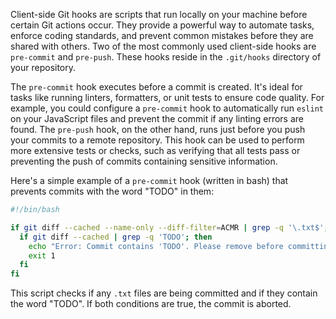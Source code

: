 Client-side Git hooks are scripts that run locally on your machine before certain Git actions occur. They provide a powerful way to automate tasks, enforce coding standards, and prevent common mistakes before they are shared with others. Two of the most commonly used client-side hooks are `pre-commit` and `pre-push`. These hooks reside in the `.git/hooks` directory of your repository.

The `pre-commit` hook executes before a commit is created. It's ideal for tasks like running linters, formatters, or unit tests to ensure code quality. For example, you could configure a `pre-commit` hook to automatically run `eslint` on your JavaScript files and prevent the commit if any linting errors are found. The `pre-push` hook, on the other hand, runs just before you push your commits to a remote repository. This hook can be used to perform more extensive tests or checks, such as verifying that all tests pass or preventing the push of commits containing sensitive information.

Here's a simple example of a `pre-commit` hook (written in bash) that prevents commits with the word "TODO" in them:

```bash
#!/bin/bash

if git diff --cached --name-only --diff-filter=ACMR | grep -q '\.txt$'; then
  if git diff --cached | grep -q 'TODO'; then
    echo "Error: Commit contains 'TODO'. Please remove before committing."
    exit 1
  fi
fi
```

This script checks if any `.txt` files are being committed and if they contain the word "TODO". If both conditions are true, the commit is aborted.